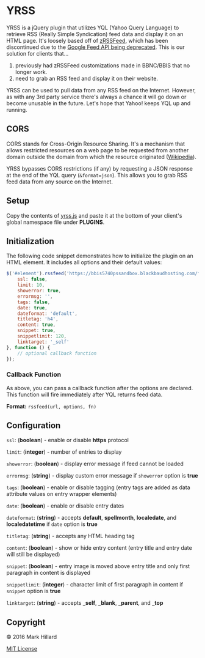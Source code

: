 # YRSS

YRSS is a jQuery plugin that utilizes YQL (Yahoo Query Language) to retrieve RSS (Really Simple Syndication) feed data and display it on an HTML page. It's loosely based off of [zRSSFeed](http://www.zazar.net/developers/jquery/zrssfeed/), which has been discontinued due to the [Google Feed API being deprecated](https://developers.google.com/feed/terms). This is our solution for clients that...

1. previously had zRSSFeed customizations made in BBNC/BBIS that no longer work.
2. need to grab an RSS feed and display it on their website.

YRSS can be used to pull data from any RSS feed on the Internet. However, as with any 3rd party service there's always a chance it will go down or become unusable in the future. Let's hope that Yahoo! keeps YQL up and running.

## CORS

CORS stands for Cross-Origin Resource Sharing. It's a mechanism that allows restricted resources on a web page to be requested from another domain outside the domain from which the resource originated ([Wikipedia](https://en.wikipedia.org/wiki/Cross-origin_resource_sharing)).

YRSS bypasses CORS restrictions (if any) by requesting a JSON response at the end of the YQL query (`&format=json`). This allows you to grab RSS feed data from any source on the Internet.

## Setup

Copy the contents of [yrss.js](yrss.js) and paste it at the bottom of your client's global namespace file under **PLUGINS**.

## Initialization

The following code snippet demonstrates how to initialize the plugin on an HTML element. It includes all options and their default values:

```js
$('#element').rssfeed('https://bbis5740pssandbox.blackbaudhosting.com/feed.rss?id=1', {
    ssl: false,
    limit: 10,
    showerror: true,
    errormsg: '',
    tags: false,
    date: true,
    dateformat: 'default',
    titletag: 'h4',
    content: true,
    snippet: true,
    snippetlimit: 120,
    linktarget: '_self'
}, function () {
    // optional callback function
});
```

### Callback Function

As above, you can pass a callback function after the options are declared. This function will fire immediately after YQL returns feed data.

**Format:** `rssfeed(url, options, fn)`

## Configuration

`ssl`: (**boolean**) - enable or disable **https** protocol

`limit`: (**integer**) - number of entries to display

`showerror`: (**boolean**) - display error message if feed cannot be loaded

`errormsg`: (**string**) - display custom error message if `showerror` option is **true**

`tags`: (**boolean**) - enable or disable tagging (entry tags are added as data attribute values on entry wrapper elements)

`date`: (**boolean**) - enable or disable entry dates

`dateformat`: (**string**) - accepts **default**, **spellmonth**, **localedate**, and **localedatetime** if `date` option is **true**

`titletag`: (**string**) - accepts any HTML heading tag

`content`: (**boolean**) - show or hide entry content (entry title and entry date will still be displayed)

`snippet`: (**boolean**) - entry image is moved above entry title and only first paragraph in content is displayed

`snippetlimit`: (**integer**) - character limit of first paragraph in content if `snippet` option is **true**

`linktarget`: (**string**) - accepts **_self**, **_blank**, **_parent**, and **_top**

## Copyright

&copy; 2016 Mark Hillard

[MIT License](LICENSE.md)
